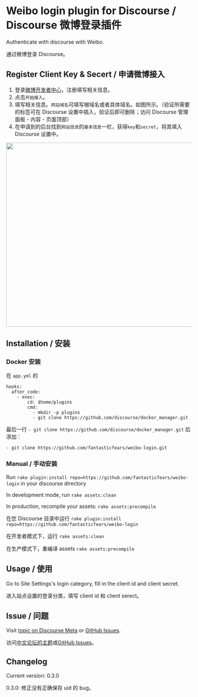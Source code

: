 # Weibo login plugin for Discourse / Discourse 微博登录插件

Authenticate with discourse with Weibo.

通过微博登录 Discourse。

## Register Client Key & Secert / 申请微博接入

1. 登录[微博开发者中心](http://open.weibo.com/connect?bottomnav=1&wvr=5)，注册填写相关信息。
2. 点击`开始接入`。
3. 填写相关信息。`网站域名`可填写根域名或者具体域名。如图所示。（验证所需要的标签可在 Discourse 设置中插入，验证后即可删除；访问 Discourse 管理面板 - 内容 - 页面顶部）
4. 在申请到的后台找到`网站信息`的`基本信息`一栏，获得`key`和`secret`，将其填入Discourse 设置中。

<img src="https://meta.discourse.org/uploads/default/34524/32ac2f59e766ca9f.png" width="527" height="500">

## Installation / 安装

### Docker 安装

在 `app.yml` 的

    hooks:
      after_code:
        - exec:
            cd: $home/plugins
            cmd:
              - mkdir -p plugins
              - git clone https://github.com/discourse/docker_manager.git

最后一行 `- git clone https://github.com/discourse/docker_manager.git` 后添加：

    - git clone https://github.com/fantasticfears/weibo-login.git

### Manual / 手动安装

Run `rake plugin:install repo=https://github.com/fantasticfears/weibo-login` in your discourse directory

In development mode, run `rake assets:clean`

In production, recompile your assets: `rake assets:precompile`

在您 Discourse 目录中运行 `rake plugin:install repo=https://github.com/fantasticfears/weibo-login`

在开发者模式下，运行 `rake assets:clean`

在生产模式下，重编译 assets `rake assets:precompile`

## Usage / 使用

Go to Site Settings's login category, fill in the client id and client secret.

进入站点设置的登录分类，填写 client id 和 client serect。

## Issue / 问题

Visit [topic on Discourse Meta](https://meta.discourse.org/t/weibo-login-plugin/19735) or [GitHub Issues](https://github.com/fantasticfears/weibo-login/issues).

访问[中文论坛的主题](https://meta.discoursecn.org/t/topic/43)或[GitHub Issues](https://github.com/fantasticfears/weibo-login/issues)。

## Changelog

Current version: 0.3.0

0.3.0: 修正没有正确保存 uid 的 bug。
